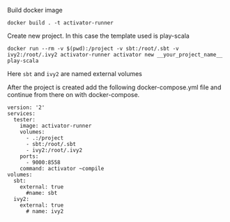Build docker image

    docker build . -t activator-runner

Create new project. In this case the template used is play-scala

    docker run --rm -v $(pwd):/project -v sbt:/root/.sbt -v ivy2:/root/.ivy2 activator-runner activator new __your_project_name__ play-scala
  
Here `sbt` and `ivy2` are named external volumes

After the project is created add the following docker-compose.yml file and continue from there on with docker-compose.

    version: '2'
    services:
      tester:
        image: activator-runner
        volumes:
          - .:/project
          - sbt:/root/.sbt
          - ivy2:/root/.ivy2
        ports:
          - 9000:8558
        command: activator ~compile
    volumes:
      sbt:
        external: true
          #name: sbt
      ivy2:
        external: true
          # name: ivy2
